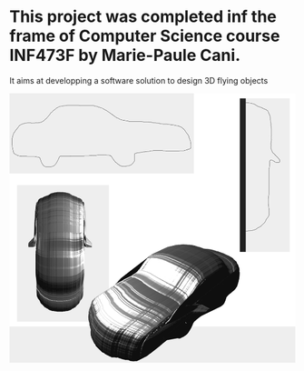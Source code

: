 # This project was completed inf the frame of Computer Science course INF473F by Marie-Paule Cani.
It aims at developping a software solution to design 3D flying objects

![Alt text](Pictures/Example1.png?raw=true "Title")
